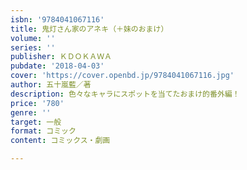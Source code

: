 ```yaml
---
isbn: '9784041067116'
title: 鬼灯さん家のアネキ（＋妹のおまけ）
volume: ''
series: ''
publisher: ＫＤＯＫＡＷＡ
pubdate: '2018-04-03'
cover: 'https://cover.openbd.jp/9784041067116.jpg'
author: 五十嵐藍／著
description: 色々なキャラにスポットを当てたおまけ的番外編！
price: '780'
genre: ''
target: 一般
format: コミック
content: コミックス・劇画

---
```

